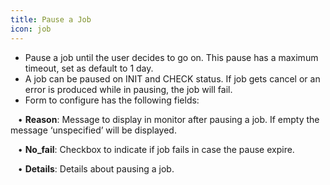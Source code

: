 ```yaml
---
title: Pause a Job
icon: job
---
```

* Pause a job until the user decides to go on. This pause has a maximum timeout, 
set as default to 1 day. 
* A job can be paused on INIT and CHECK status. If job gets cancel or an error is produced 
while in pausing, the job will fail. 
* Form to configure has the following fields: <br />

&nbsp; &nbsp;• **Reason**: Message to display in monitor after pausing a job. If empty the message ‘unspecified’ will be displayed.<br />

&nbsp; &nbsp;• **No_fail**: Checkbox to indicate if job fails in case the pause expire.<br />

&nbsp; &nbsp;• **Details**: Details about pausing a job.<br />

